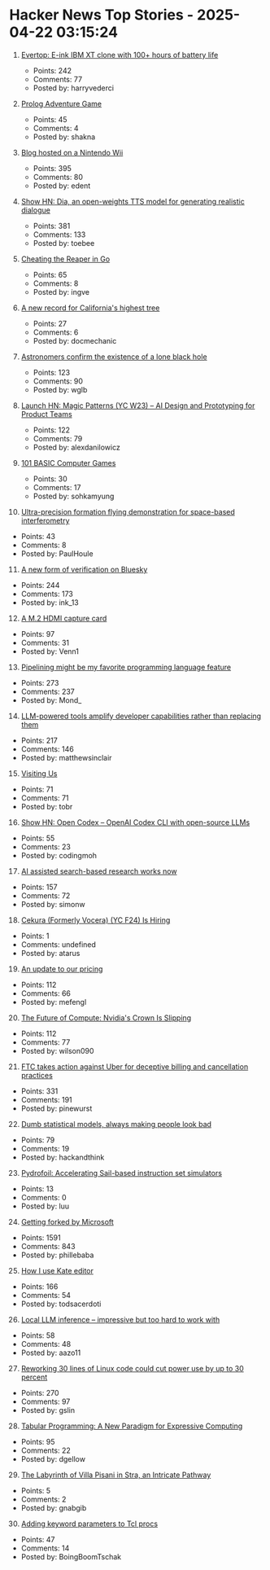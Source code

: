 # Hacker News Top Stories - 2025-04-22 03:15:24

1. [Evertop: E-ink IBM XT clone with 100+ hours of battery life](https://github.com/ericjenott/Evertop)
   - Points: 242
   - Comments: 77
   - Posted by: harryvederci

2. [Prolog Adventure Game](https://github.com/stefanrodrigues2/Prolog-Adventure-game)
   - Points: 45
   - Comments: 4
   - Posted by: shakna

3. [Blog hosted on a Nintendo Wii](https://blog.infected.systems/posts/2025-04-21-this-blog-is-hosted-on-a-nintendo-wii/)
   - Points: 395
   - Comments: 80
   - Posted by: edent

4. [Show HN: Dia, an open-weights TTS model for generating realistic dialogue](https://github.com/nari-labs/dia)
   - Points: 381
   - Comments: 133
   - Posted by: toebee

5. [Cheating the Reaper in Go](https://mcyoung.xyz/2025/04/21/go-arenas/)
   - Points: 65
   - Comments: 8
   - Posted by: ingve

6. [A new record for California's highest tree](https://www.sciencedaily.com/releases/2025/04/250417145019.htm)
   - Points: 27
   - Comments: 6
   - Posted by: docmechanic

7. [Astronomers confirm the existence of a lone black hole](https://phys.org/news/2025-04-astronomers-lone-black-hole.html)
   - Points: 123
   - Comments: 90
   - Posted by: wglb

8. [Launch HN: Magic Patterns (YC W23) – AI Design and Prototyping for Product Teams](undefined)
   - Points: 122
   - Comments: 79
   - Posted by: alexdanilowicz

9. [101 BASIC Computer Games](https://github.com/maurymarkowitz/101-BASIC-Computer-Games)
   - Points: 30
   - Comments: 17
   - Posted by: sohkamyung

10. [Ultra-precision formation flying demonstration for space-based interferometry](https://arxiv.org/abs/2504.05001)
   - Points: 43
   - Comments: 8
   - Posted by: PaulHoule

11. [A new form of verification on Bluesky](https://bsky.social/about/blog/04-21-2025-verification)
   - Points: 244
   - Comments: 173
   - Posted by: ink_13

12. [A M.2 HDMI capture card](https://interfacinglinux.com/2025/04/18/magewell-eco-m-2-hdmi-capture-card/)
   - Points: 97
   - Comments: 31
   - Posted by: Venn1

13. [Pipelining might be my favorite programming language feature](https://herecomesthemoon.net/2025/04/pipelining/)
   - Points: 273
   - Comments: 237
   - Posted by: Mond_

14. [LLM-powered tools amplify developer capabilities rather than replacing them](https://matthewsinclair.com/blog/0178-why-llm-powered-programming-is-more-mech-suit-than-artificial-human)
   - Points: 217
   - Comments: 146
   - Posted by: matthewsinclair

15. [Visiting Us](https://www.epic.com/visiting/)
   - Points: 71
   - Comments: 71
   - Posted by: tobr

16. [Show HN: Open Codex – OpenAI Codex CLI with open-source LLMs](https://github.com/codingmoh/open-codex)
   - Points: 55
   - Comments: 23
   - Posted by: codingmoh

17. [AI assisted search-based research works now](https://simonwillison.net/2025/Apr/21/ai-assisted-search/)
   - Points: 157
   - Comments: 72
   - Posted by: simonw

18. [Cekura (Formerly Vocera) (YC F24) Is Hiring](https://www.ycombinator.com/companies/cekura-2/jobs/xaoCPco-founding-engineer)
   - Points: 1
   - Comments: undefined
   - Posted by: atarus

19. [An update to our pricing](https://windsurf.com/blog/pricing-v2)
   - Points: 112
   - Comments: 66
   - Posted by: mefengl

20. [The Future of Compute: Nvidia's Crown Is Slipping](https://mohitdagarwal.substack.com/p/from-dominance-to-dilemma-nvidia)
   - Points: 112
   - Comments: 77
   - Posted by: wilson090

21. [FTC takes action against Uber for deceptive billing and cancellation practices](https://www.ftc.gov/news-events/news/press-releases/2025/04/ftc-takes-action-against-uber-deceptive-billing-cancellation-practices)
   - Points: 331
   - Comments: 191
   - Posted by: pinewurst

22. [Dumb statistical models, always making people look bad](https://statmodeling.stat.columbia.edu/2025/04/18/dumb-statistical-models-always-making-people-look-bad/)
   - Points: 79
   - Comments: 19
   - Posted by: hackandthink

23. [Pydrofoil: Accelerating Sail-based instruction set simulators](https://arxiv.org/abs/2503.04389)
   - Points: 13
   - Comments: 0
   - Posted by: luu

24. [Getting forked by Microsoft](https://philiplaine.com/posts/getting-forked-by-microsoft/)
   - Points: 1591
   - Comments: 843
   - Posted by: phillebaba

25. [How I use Kate editor](https://akselmo.dev/posts/how-i-use-kate-editor/)
   - Points: 166
   - Comments: 54
   - Posted by: todsacerdoti

26. [Local LLM inference – impressive but too hard to work with](https://medium.com/@aazo11/local-llm-inference-897a06cc17a2)
   - Points: 58
   - Comments: 48
   - Posted by: aazo11

27. [Reworking 30 lines of Linux code could cut power use by up to 30 percent](https://spectrum.ieee.org/data-center-energy-consumption)
   - Points: 270
   - Comments: 97
   - Posted by: gslin

28. [Tabular Programming: A New Paradigm for Expressive Computing](https://sam.elborai.me/articles/tabular-programming/)
   - Points: 95
   - Comments: 22
   - Posted by: dgellow

29. [The Labyrinth of Villa Pisani in Stra, an Intricate Pathway](https://www.finestresullarte.info/en/travel/the-labyrinth-of-villa-pisani-in-stra-suggestions-of-d-annunzio-and-an-intricate-pathway)
   - Points: 5
   - Comments: 2
   - Posted by: gnabgib

30. [Adding keyword parameters to Tcl procs](https://world-playground-deceit.net/blog/2025/04/adding-keyword-parameters-to-tcl-procs.html)
   - Points: 47
   - Comments: 14
   - Posted by: BoingBoomTschak

